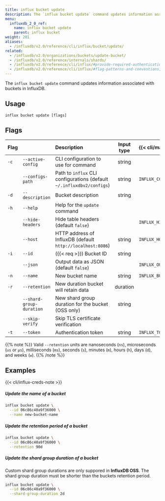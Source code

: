 ```yaml
---
title: influx bucket update
description: The `influx bucket update` command updates information associated with buckets in InfluxDB.
menu:
  influxdb_2_0_ref:
    name: influx bucket update
    parent: influx bucket
weight: 201
aliases:
  - /influxdb/v2.0/reference/cli/influx/bucket/update/
related:
  - /influxdb/v2.0/organizations/buckets/update-bucket/
  - /influxdb/v2.0/reference/internals/shards/  
  - /influxdb/v2.0/reference/cli/influx/#provide-required-authentication-credentials, influx CLI—Provide required authentication credentials
  - /influxdb/v2.0/reference/cli/influx/#flag-patterns-and-conventions, influx CLI—Flag patterns and conventions
---
```


The `influx bucket update` command updates information associated with buckets in InfluxDB.

## Usage
```
influx bucket update [flags]
```

## Flags
| Flag |                          | Description                                                           | Input type  | {{< cli/mapped >}}    |
|:---- |:---                      |:-----------                                                           |:----------: |:------------------    |
| `-c` | `--active-config`        | CLI configuration to use for command                                  | string      |                       |
|      | `--configs-path`         | Path to `influx` CLI configurations (default `~/.influxdbv2/configs`) | string      |`INFLUX_CONFIGS_PATH`  |
| `-d` | `--description`          | Bucket description                                                    | string      |                       |
| `-h` | `--help`                 | Help for the `update` command                                         |             |                       |
|      | `--hide-headers`         | Hide table headers (default `false`)                                  |             | `INFLUX_HIDE_HEADERS` |
|      | `--host`                 | HTTP address of InfluxDB (default `http://localhost:8086`)            | string      | `INFLUX_HOST`         |
| `-i` | `--id`                   | ({{< req >}}) Bucket ID                                               | string      |                       |
|      | `--json`                 | Output data as JSON (default `false`)                                 |             | `INFLUX_OUTPUT_JSON`  |
| `-n` | `--name`                 | New bucket name                                                       | string      | `INFLUX_BUCKET_NAME`  |
| `-r` | `--retention`            | New duration bucket will retain data                                  | duration    |                       |
|      | `--shard-group-duration` | New shard group duration for the bucket (OSS only)                    | string      |                       |
|      | `--skip-verify`          | Skip TLS certificate verification                                     |             |                       |
| `-t` | `--token`                | Authentication token                                                  | string      | `INFLUX_TOKEN`        |

{{% note %}}
Valid `--retention` units are nanoseconds (`ns`), microseconds (`us` or `µs`),
milliseconds (`ms`), seconds (`s`), minutes (`m`), hours (`h`), days (`d`), and weeks (`w`).
{{% /note %}}

## Examples

{{< cli/influx-creds-note >}}

##### Update the name of a bucket
```sh
influx bucket update \
  --id 06c86c40a9f36000 \
  --name new-bucket-name
```

##### Update the retention period of a bucket
```sh
influx bucket update \
  --id 06c86c40a9f36000 \
  --retention 90d
```

##### Update the shard group duration of a bucket
Custom shard group durations are only suppored in **InfluxDB OSS**.
The shard group duration must be shorter than the buckets retention period.

```sh
influx bucket update \
  --id 06c86c40a9f36000 \
  --shard-group-duration 2d
```
